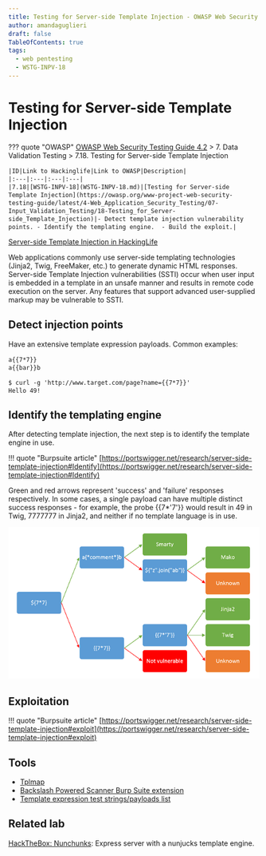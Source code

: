 ```yaml
---
title: Testing for Server-side Template Injection - OWASP Web Security Testing Guide 
author: amandaguglieri
draft: false
TableOfContents: true
tags:
  - web pentesting
  - WSTG-INPV-18
---
```

# Testing for Server-side Template Injection

??? quote "OWASP"
	[OWASP Web Security Testing Guide 4.2](index.md) > 7. Data Validation Testing > 7.18. Testing for Server-side Template Injection

    |ID|Link to Hackinglife|Link to OWASP|Description|
    |:---|:---|:---|:---|
    |7.18|[WSTG-INPV-18](WSTG-INPV-18.md)|[Testing for Server-side Template Injection](https://owasp.org/www-project-web-security-testing-guide/latest/4-Web_Application_Security_Testing/07-Input_Validation_Testing/18-Testing_for_Server-side_Template_Injection)|- Detect template injection vulnerability points. - Identify the templating engine.  - Build the exploit.|

[Server-side Template Injection in HackingLife](../webexploitation/server-side-template-injection-ssti.md)

Web applications commonly use server-side templating technologies (Jinja2, Twig, FreeMaker, etc.) to generate dynamic HTML responses. Server-side Template Injection vulnerabilities (SSTI) occur when user input is embedded in a template in an unsafe manner and results in remote code execution on the server. Any features that support advanced user-supplied markup may be vulnerable to SSTI.

## Detect injection points

Have an extensive template expression payloads. Common examples:

```
a{{7*7}}
a{{bar}}b
```

```
$ curl -g 'http://www.target.com/page?name={{7*7}}'
Hello 49!
```

## Identify the templating engine

After detecting template injection, the next step is to identify the template engine in use.

!!! quote "Burpsuite article"
	[https://portswigger.net/research/server-side-template-injection#Identify](https://portswigger.net/research/server-side-template-injection#Identify)

Green and red arrows represent 'success' and 'failure' responses respectively. In some cases, a single payload can have multiple distinct success responses - for example, the probe {{7*'7'}} would result in 49 in Twig, 7777777 in Jinja2, and neither if no template language is in use.

![SSTI](../img/ssti_01.png)

## Exploitation

!!! quote "Burpsuite article"
	[https://portswigger.net/research/server-side-template-injection#exploit](https://portswigger.net/research/server-side-template-injection#exploit)


## Tools

- [Tplmap](https://github.com/epinna/tplmap)
- [Backslash Powered Scanner Burp Suite extension](https://github.com/PortSwigger/backslash-powered-scanner)
- [Template expression test strings/payloads list](https://github.com/swisskyrepo/PayloadsAllTheThings/tree/master/Server%20Side%20Template%20Injection)


## Related lab

[HackTheBox: Nunchunks](../htb-nunchucks.md): Express server with a nunjucks template engine.

